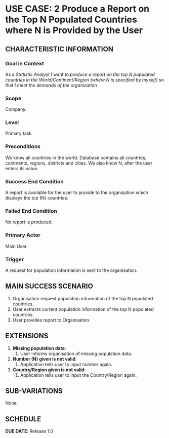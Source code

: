 # USE CASE: 2 Produce a Report on the Top N Populated Countries where N is Provided by the User

## CHARACTERISTIC INFORMATION

### Goal in Context

As a *Statistic Analyst* I want to *produce a report on the top N populated countries in the World/Continent/Region (where N is specified by myself)* so that *I meet the demands of the organisation* 

### Scope

Company.

### Level

Primary task.

### Preconditions

We know all countries in the world. Database contains all countries, continents, regions, districts and cities. We also know N, after the user enters its value.

### Success End Condition

A report is available for the user to provide to the organisation which displays the top (N) countries.

### Failed End Condition

No report is produced.

### Primary Actor

Main User.

### Trigger

A request for population information is sent to the organisation.

## MAIN SUCCESS SCENARIO

1. Organisation request population information of the top N populated countries.
2. User extracts current population information of the top N populated countries.
3. User provides report to Organisation.

## EXTENSIONS

1. **Missing population data**:
    1. User informs organisation of missing population data.
2. **Number (N) given is not valid**:
    1. Application tells user to input number again.
3. **Country/Region given is not valid**:
    1. Application tells user to input the Country/Region again.

## SUB-VARIATIONS

None.

## SCHEDULE

**DUE DATE**: Release 1.0
